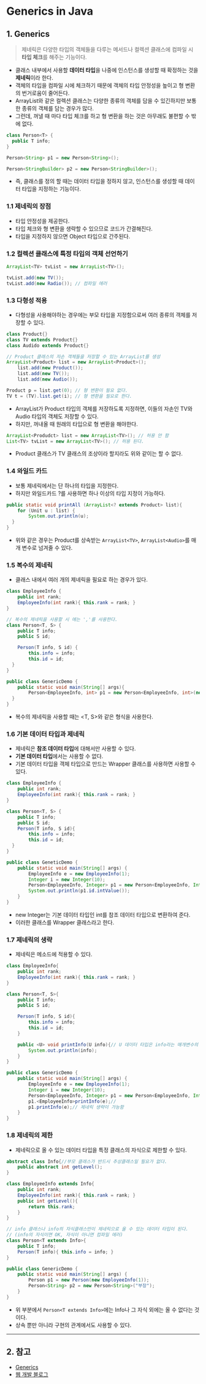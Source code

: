 # Generics in Java
## 1. Generics
> 제네릭은 다양한 타입의 객체들을 다루는 메서드나 컬렉션 클래스에 컴파일 시 **타입 체크**를 해주는 기능이다.

- 클래스 내부에서 사용할 **데이터 타입**을 나중에 인스턴스를 생성할 때 확정하는 것을 **제네릭**이라 한다.
- 객체의 타입을 컴파일 시에 체크하기 때문에 객체의 타입 안정성을 높이고 형 변환의 번거로움이 줄어든다.
- ArrayList와 같은 컬렉션 클래스는 다양한 종류의 객체를 담을 수 있긴하지만 보통 한 종류의 객체를 담는 경우가 많다.
- 그런데, 꺼낼 때 마다 타입 체크를 하고 형 변환을 하는 것은 아무래도 불편할 수 밖에 없다.

```Java
class Person<T> {
  public T info;
}

Person<String> p1 = new Person<String>();

Person<StringBuilder> p2 = new Person<StringBuilder>();
```
- 즉, 클래스를 정의 할 때는 데이터 타입을 정하지 않고, 인스턴스를 생성할 때 데이터 타입을 지정하는 기능이다.

### 1.1 제네릭의 장점
- 타입 안정성을 제공한다.
- 타입 체크와 형 변환을 생략할 수 있으므로 코드가 간결해진다.
- 타입을 지정하지 않으면 Object 타입으로 간주된다.

### 1.2 컬렉션 클래스에 특정 타입의 객체 선언하기
```Java
ArrayList<TV> tvList = new ArrayList<TV>();

tvList.add(new TV());
tvList.add(new Radio()); // 컴파일 에러
```

### 1.3 다형성 적용
- 다형성을 사용해야하는 경우에는 부모 타입을 지정함으로써 여러 종류의 객체를 저장할 수 있다.
```Java
class Product{}
class TV extends Product{}
class Audido extends Product{}

// Product 클래스의 자손 객체들을 저장할 수 있는 ArrayList를 생성
ArrayList<Product> list = new ArrayList<Product>();
    list.add(new Product());
    list.add(new TV());
    list.add(new Audio());

Product p = list.get(0); // 형 변환이 필요 없다.
TV t = (TV).list.get(i); // 형 변환을 필요로 한다.
```
- ArrayList가 Product 타입의 객체를 저장하도록 지정하면, 이들의 자손인 TV와 Audio 타입의 객체도 저장할 수 있다.
- 하지만, 꺼내올 때 원래의 타입으로 형 변환을 해야한다.

```Java
ArrayList<Produdct> list = new ArrayList<TV>(); // 허용 안 함
List<TV> tvList = new ArrayList<TV>(); // 허용 된다.
```
- Product 클래스가 TV 클래스의 조상이라 할지라도 위와 같이는 할 수 없다.

### 1.4 와일드 카드
- 보통 제네릭에서는 단 하나의 타입을 지정한다.
- 하지만 와일드카드 ?를 사용하면 하나 이상의 타입 지정이 가능하다.
```Java
public static void printAll (ArrayList<? extends Product> list){
    for (Unit u : list) {
        System.out.println(u);
  }
}
```
- 위와 같은 경우는 Product를 상속받는 ```ArrayList<TV>```, ```ArrayList<Audio>```를 매개 변수로 넘겨줄 수 있다.

### 1.5 복수의 제네릭
- 클래스 내에서 여러 개의 제네릭을 필요로 하는 경우가 있다.
```Java
class EmployeeInfo {
    public int rank;
    EmployeeInfo(int rank){ this.rank = rank; }
}

// 복수의 제네릭을 사용할 시 에는 ','를 사용한다.
class Person<T, S> {
    public T info;
    public S id;

    Person(T info, S id) {
        this.info = info;
        this.id = id;
  }
}

public class GenericDemo {
    public static void main(String[] args){
        Person<EmployeeInfo, int> p1 = new Person<EmployeeInfo, int>(new EmployeeInfo(1), 1);
  }
}
```
- 복수의 제네릭을 사용할 때는 <T, S>와 같은 형식을 사용한다.

### 1.6 기본 데이터 타입과 제네릭
- 제네릭은 **참조 데이터 타입**에 대해서만 사용할 수 있다.
- **기본 데이터 타입**에서는 사용할 수 없다.
- 기본 데이터 타입을 객체 타입으로 만드는 Wrapper 클래스를 사용하면 사용할 수 있다.

```Java
class EmployeeInfo {
    public int rank;
    EmployeeInfo(int rank){ this.rank = rank; }
}

class Person<T, S> {
    public T info;
    public S id;
    Person(T info, S id){
        this.info = info;
        this.id = id;
  }
}

public class GeneticDemo {
    public static void main(String[] args) {
        EmployeeInfo e = new EmployeeInfo(1);
        Integer i = new Integer(10);
        Person<EmployeeInfo, Integer> p1 = new Person<EmployeeInfo, Integer>(e, i);
        System.out.println(p1.id.intValue());
    }
}
```
- new Integer는 기본 데이터 타입인 int를 참조 데이터 타입으로 변환하여 준다.
- 이러한 클래스를 Wrapper 클래스라고 한다.

### 1.7 제네릭의 생략
- 제네릭은 메소드에 적용할 수 있다.
```Java
class EmployeeInfo{
    public int rank;
    EmployeeInfo(int rank){ this.rank = rank; }
}

class Person<T, S>{
    public T info;
    public S id;

    Person(T info, S id){
        this.info = info;
        this.id = id;
    }

    public <U> void printInfo(U info){// U 데이터 타입은 info라는 매개변수의 데이터타입(EmployeeInfo)이 된다.
        System.out.println(info);
    }
}

public class GenericDemo {
    public static void main(String[] args) {
        EmployeeInfo e = new EmployeeInfo(1);
        Integer i = new Integer(10);
        Person<EmployeeInfo, Integer> p1 = new Person<EmployeeInfo, Integer>(e, i);
        p1.<EmployeeInfo>printInfo(e);//
        p1.printInfo(e);// 제네릭 생략이 가능함
    }
}
```

### 1.8 제네릭의 제한
- 제네릭으로 올 수 있는 데이터 타입을 특정 클래스의 자식으로 제한할 수 있다.
```Java
abstract class Info{//부모 클래스가 반드시 추상클래스일 필요가 없다.
    public abstract int getLevel();
}

class EmployeeInfo extends Info{
    public int rank;
    EmployeeInfo(int rank){ this.rank = rank; }
    public int getLevel(){
        return this.rank;
    }
}

// info 클래스나 info의 자식클래스만이 제네릭으로 올 수 있는 데이터 타입이 된다.
// (info의 자식이면 OK, 자식이 아니면 컴파일 에러)
class Person<T extends Info>{
    public T info;
    Person(T info){ this.info = info; }
}

public class GenericDemo {
    public static void main(String[] args) {
        Person p1 = new Person(new EmployeeInfo(1));
        Person<String> p2 = new Person<String>("부장");
    }
}
```
- 위 부분에서 ```Person<T extends Info>```에는 Info나 그 자식 외에는 올 수 없다는 것이다.
- 상속 뿐만 아니라 구현의 관계에서도 사용할 수 있다.

***
## 2. 참고
- [Generics](http://devbox.tistory.com/entry/Java-%EC%A0%9C%EB%84%A4%EB%A6%AD)
- [웹 개발 블로그](http://doublesprogramming.tistory.com/191)
